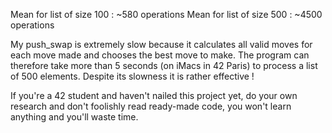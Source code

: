 Mean for list of size 100 : ~580 operations
Mean for list of size 500 : ~4500 operations

My push_swap is extremely slow because it calculates all valid moves for each move made and chooses the best move to make.
The program can therefore take more than 5 seconds (on iMacs in 42 Paris) to process a list of 500 elements.
Despite its slowness it is rather effective !

If you're a 42 student and haven't nailed this project yet,
do your own research and don't foolishly read ready-made code,
you won't learn anything and you'll waste time.
